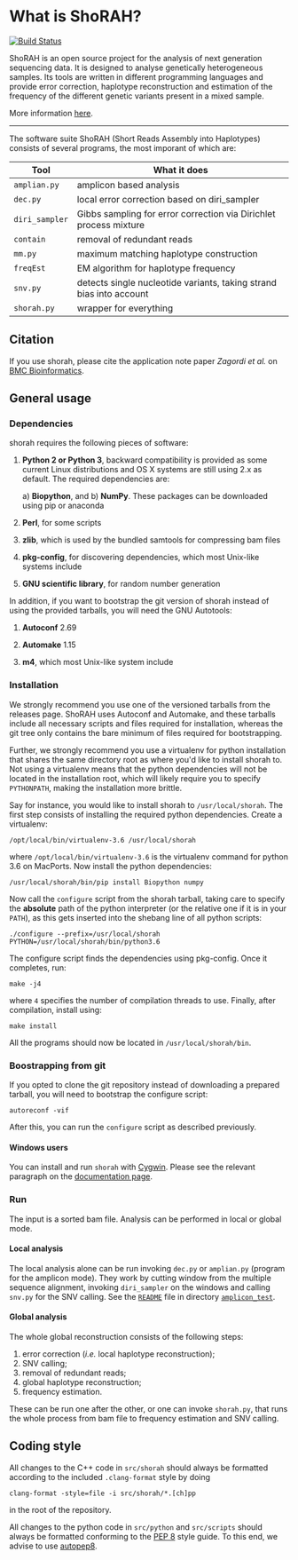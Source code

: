 What is ShoRAH?
===============
[![Build Status](https://travis-ci.org/ozagordi/shorah.svg?branch=master)](https://travis-ci.org/ozagordi/shorah)

ShoRAH is an open source project for the analysis of next generation sequencing
data. It is designed to analyse genetically heterogeneous samples. Its tools
are written in different programming languages and provide error correction,
haplotype reconstruction and estimation of the frequency of the different
genetic variants present in a mixed sample.

More information [here](http://cbg-ethz.github.io/shorah).

---

The software suite ShoRAH (Short Reads Assembly into Haplotypes) consists of
several programs, the most imporant of which are:

| Tool           | What it does                                                        |
| -------------- | ------------------------------------------------------------------- |
| `amplian.py`   | amplicon based analysis                                             |
| `dec.py`       | local error correction based on diri_sampler                        |
| `diri_sampler` | Gibbs sampling for error correction via Dirichlet process mixture   |
| `contain`      | removal of redundant reads                                          |
| `mm.py`        | maximum matching haplotype construction                             |
| `freqEst`      | EM algorithm for haplotype frequency                                |
| `snv.py`       | detects single nucleotide variants, taking strand bias into account |
| `shorah.py`    | wrapper for everything                                              |

## Citation
If you use shorah, please cite the application note paper _Zagordi et al._ on
[BMC Bioinformatics](http://www.biomedcentral.com/1471-2105/12/119).

## General usage
### Dependencies
shorah requires the following pieces of software:

1. **Python 2 or Python 3**, backward compatibility is provided as some current Linux distributions and OS X systems are still using 2.x as default. The required dependencies are:

   a) **Biopython**, and 
   b) **NumPy**.
   These packages can be downloaded using pip or anaconda

2. **Perl**, for some scripts

3. **zlib**, which is used by the bundled samtools for compressing bam files

4. **pkg-config**, for discovering dependencies, which most Unix-like systems include

5. **GNU scientific library**, for random number generation

In addition, if you want to bootstrap the git version of shorah instead of using the provided tarballs,
you will need the GNU Autotools:

1. **Autoconf** 2.69

2. **Automake** 1.15

3. **m4**, which most Unix-like system include

### Installation
We strongly recommend you use one of the versioned tarballs from the releases page. ShoRAH uses Autoconf
and Automake, and these tarballs include all necessary scripts and files required for installation, whereas
the git tree only contains the bare minimum of files required for bootstrapping.

Further, we strongly recommend you use a virtualenv for python installation that shares the same directory
root as where you'd like to install shorah to. Not using a virtualenv means that the python dependencies will
not be located in the installation root, which will likely require you to specify `PYTHONPATH`, making the
installation more brittle.

Say for instance, you would like to install shorah to `/usr/local/shorah`. The first step consists of installing
the required python dependencies. Create a virtualenv:

	/opt/local/bin/virtualenv-3.6 /usr/local/shorah

where `/opt/local/bin/virtualenv-3.6` is the virtualenv command for python 3.6 on MacPorts. Now install
the python dependencies:

	/usr/local/shorah/bin/pip install Biopython numpy

Now call the `configure` script from the shorah tarball, taking care to specify the **absolute** path of the
python interpreter (or the relative one if it is in your `PATH`), as this gets inserted into the shebang line of all python scripts:

	./configure --prefix=/usr/local/shorah PYTHON=/usr/local/shorah/bin/python3.6

The configure script finds the dependencies using pkg-config. Once it completes, run:

	make -j4

where `4` specifies the number of compilation threads to use. Finally, after compilation, install using:

	make install

All the programs should now be located in `/usr/local/shorah/bin`.

### Boostrapping from git
If you opted to clone the git repository instead of downloading a prepared tarball, you will need to bootstrap
the configure script:

	autoreconf -vif

After this, you can run the `configure` script as described previously.


#### Windows users
You can install and run `shorah` with [Cygwin](http://www.cygwin.com).
Please see the relevant paragraph on the
[documentation page](http://cbg-ethz.github.io/shorah/).

### Run
The input is a sorted bam file. Analysis can be performed in local or global
mode.

#### Local analysis
The local analysis alone can be run invoking `dec.py` or `amplian.py` (program
for the amplicon mode). They work by cutting window from the multiple sequence
alignment, invoking `diri_sampler` on the windows and calling `snv.py` for the
SNV calling. See the
[`README`](https://github.com/cbg-ethz/shorah/blob/master/examples/amplicon_test/README.md)
file in directory
[`amplicon_test`](https://github.com/cbg-ethz/shorah/blob/master/examples/amplicon_test/).

#### Global analysis
The whole global reconstruction consists of the following steps:

1. error correction (*i.e.* local haplotype reconstruction);
2. SNV calling;
3. removal of redundant reads;
4. global haplotype reconstruction;
5. frequency estimation.

These can be run one after the other, or one can invoke `shorah.py`, that runs
the whole process from bam file to frequency estimation and SNV calling.

## Coding style
All changes to the C++ code in `src/shorah` should always be formatted according to the included `.clang-format` style by doing

	clang-format -style=file -i src/shorah/*.[ch]pp

in the root of the repository.

All changes to the python code in `src/python` and `src/scripts` should always be formatted conforming to the [PEP 8](https://www.python.org/dev/peps/pep-0008/) style guide. To this end, we advise to use [autopep8](https://pypi.python.org/pypi/autopep8). 
